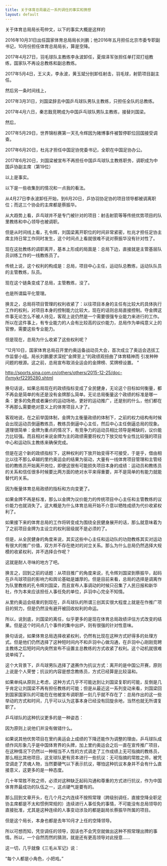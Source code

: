 ```yaml
---
title: 关于体育总局最近一系列调任的事实和猜想
layout: default
---
```


关于体育总局局长苟仲文，以下的事实大概是这样的

2016年10月31日出任国家体育总局局长刘鹏；他2016年五月担任北京市委专职副书记，10月份担任体育总局局长，算是空降。

2017年4月27日，羽毛球队主教练李永波卸任，夏煊泽军张担任单打双打组教练，国家队不再设总教练和副总教练。

2017年5月4日，王义夫，李永波，黄玉斌分别卸任射击，羽毛球，射箭项目副主任。


然后另一条时间线上，

2017年3月31日，刘国梁辞去中国乒乓球队男队主教练，只担任全队的总教练。

2017年4月六日，秦志戬竞聘成为中国乒乓球队男队主教练，接替刘国梁。

然后，

2017年5月29日，世界锦标赛第一天孔令辉因为赌博事件被暂停职位回国接受调查。

2017年6月20日，杜兆才担任中国足协党委书记，全职在中国足协办公。

2017年6月20日，刘国梁被宣布不再担任中国乒乓球队主教练职务，调职成为中国乒协副主席（第19位）

以上是事实。

以下是一些收集到的情况和一点我的看法。

从4月27日李永波卸任开始，到6月20日，乒协羽协足协的项目领导都被调离职位；而这三个协会的主席都是蔡振华。

从大趋势上看，乒乓球并不是专门被针对的项目：射击射箭等等传统优势项目的队里教练和中心领导也被调职。

但是从时间线上看，孔令辉，刘国梁离开职位的时间非常紧密，杜兆才担任足协主席主持日常工作同时发生，这个时间点上看就很难不说对蔡振华没有针对性了。

现在这批教练的调职离开，基本上形成的局面是：总局下边，直接就是主管基层队员训练工作的一线教练员了。

传统上说，这个权利的构成是：总局，项目中心主任，运动队总教练，运动队队员的主管教练，队员。

现在这个链条变成了总局，主管教练，没了。

也是所谓扁平化管理。

换言之，总局将项目管理的权利收紧了：以往项目本身的主任有比较大的具体执行工作的权利，对项目本身的控制能力比较大，现在的话则总局直接控制。夺金牌这件事无论怎么不被人待见，客观上说仍然是一个需要很强专业能力来进行的工作。所以在这件事上，有专业能力的人会有比较高的议价能力，总局作为单纯意义上的官僚，需要这些专业能力。

但是现在，总局为什么收紧了这些权利呢？

“12月10日，国家体育总局召开里约奥运备战动员大会，首次成立了奥运会选拔工作监督小组。局长刘鹏要求深挖“金牌至上”的政绩观扭曲了体育精神而 引发种种问题的根源。这之前，总局宣布取消全运会的金牌榜、奖牌榜设置。 ”

http://sports.sina.com.cn/others/others/2015-12-25/doc-ifxmykrf2295280.shtml

换句话说，如果总局现在的政绩指标变成了全民健身，无论这个目标如何衡量，都不再会是简单的有还是没有金牌那么简单。无论总局衡量这个政绩的标准是哪一条：更多的免费或者廉价的运动场地，更好的运动推广，还是别的什么，他们都在不再那么需要绝对意义上的体育项目人才了。

客观地说，在之前举国体制，金牌为主衡量政绩的体制下，之前的权力结构有时候会出现运动员倒逼教练员，教练员倒逼中心主任，然后中心主任倒逼总局的现象。道理很简单：金牌为重点的情况下，有竞争力的运动员相比领导是稀缺的，议价能力比较强。而且相对来说金牌为主的政绩需要将权力下放交给专业性比较强的项目中心和运动队主教练来确保完成。

但是在这个新的政绩指标下，这种权利的下放开始变得不可接受，于是乎，借由相比以往不那么卓越的里约奥运会的结果为驱动，大量有一线体育项目管理和主管经验的教练员开始离开岗位，即便这很有可能损失项目本身的成绩：运动员和教练员的关系和信任很多时候要比两方面的绝对水平来得重要，并不是简单的有能力就能替代的关系。

因为衡量体育总局政绩的指标和方向变更了。

如果金牌不再是标准，那么以金牌为议价能力的传统项目中心主任和主管教练的议价能力也就消失了。这大概是为什么体育总局开始不介意以牺牲成绩为代价收紧权利了。

如果接下来的体育总局的工作将转变成为围绕全民健身展开的话，那么就意味着为了之前项目金牌为主设立的权利层级就不是必须的了。

但是，从全民健身的角度来说，其实这些中心主任和运动队的功勋教练其实对运动有很大的推广价值，双方并不存在绝对的对立关系。那么为什么总局仍然选择大规模的收紧权利，并不选择合作呢？

这就是耐人寻味的地方了吧。

换言之，回到之前的话题：从项目推广的角度来说，孔令辉刘国梁到蔡振华，起码在乒乓球项目的影响力和舆论基础是雄厚的。但是目前来看，总局的选择是调离作为队里教练的孔令辉刘国梁，而且宣布人事调动的时候只召集了人民日报和新华社，作为本来应该担任人事任免的单位，乒羽中心完全不知情。

从里约奥运会结束的到现在，乒乓球队的所谓三创其实很大程度上就是在作推广项目的努力，但是仍然没有避开被回收权利的命运。

所以，说到底，刘国梁的离任，似乎更多的是现在体育总局政绩评估方式改变的结果。但是这个时间点几个事件的集中出炉，则有很强的针对性意味。

换句话说，如果体育总局选择收紧权利，仍然有比现在这种方式好得多的处理方式。但是他们仍然选择了这种短时间内不和乒羽中心做沟通，在乒羽中心刚刚竞聘主教练之后短时间内突然宣布不设置主总教练的方式收紧了权利。这个动机就很难说单纯了。

这个大背景下，乒乓球男队选择了退赛作为抗议方式：离开的是中国公开赛，原则上说是个人荣誉；抗议的内容是想念教练员，方式已经算是比较温和。

如果单纯从原则上考虑，这种方式几乎不可能达到让刘国梁复职的可能，反倒是几乎肯定让刘国梁不再有担任教练的可能；但是从最近这一系列变动来看，刘国梁回到国家国家队的可能在在他被宣布调职那一刻几乎就不存在了：总局作出的这一些举动的方式和时间，几乎可以认为这事本身已经没有回旋余地，当然也就无所谓复职了。

乒乓球队的这种抗议更多的是一种姿态：

因为原则上说他们并没有做错什么。

如果说其他优势项目在里约奥运会上成绩的下降还能作为调整的理由，乒乓球队成绩作风形象几乎是中国体育界的头牌，加上里约奥运会之后一直在宣传推广项目，在这种情况下仍然以一种相当不人性的方式调走了工作成绩上无可指摘的教练员，那么相比其他项目，这支球队更有资本进行一些抗议：无可指摘的常胜之师，被凭空调走了灵魂人物，当然要硬气以下表示抗议，哪怕这种抗议本身并不会有什么直接意义，这更多的是一种态度。

几十年常胜不败之师，必须对这种缺乏起码沟通和尊重的方式进行抗议，作为中国体育界最成功的队伍之一，这点硬气是要有的。

那么回到文章开头，在几个月之内连续不按照常理（跨级别调任，直接空降全职足协主席都是不太和惯例常规的）连续进行人事任免的事情，不可能没有总局领导的直接批准，尤其是这种连续的人事变动涉及的都是副局长蔡振华所属的项目。

但是这个局长，本身也都是去年10月才上任的空降领导。

所以可想而知，凭空调任的领导，因该也不会凭空就做出这种不照常理出牌的事情。所以，一个自然而然的猜测，就是还有更高领导对此授意……

这一切，几乎就像《三毛从军记》说：

“每个人都是小角色，小把戏。”
